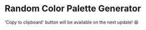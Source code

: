 # Random Color Palette Generator

'Copy to clipboard' button will be available on the next update! 😆
